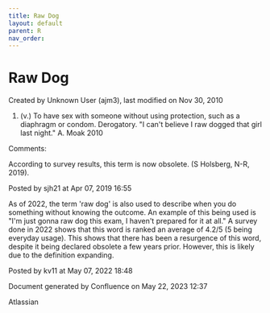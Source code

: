 ```yaml
---
title: Raw Dog
layout: default
parent: R
nav_order:
---
```


# Raw Dog

Created by  Unknown User (ajm3), last modified on Nov 30, 2010

1. (v.) To have sex with someone without using protection, such as a diaphragm or condom. Derogatory. &quot;I can't believe I raw dogged that girl last night.&quot; A. Moak 2010

Comments:

According to survey results, this term is now obsolete. (S Holsberg, N-R, 2019).

Posted by sjh21 at Apr 07, 2019 16:55

As of 2022, the term 'raw dog' is also used to describe when you do something without knowing the outcome. An example of this being used is &quot;I'm just gonna raw dog this exam, I haven't prepared for it at all.&quot; A survey done in 2022 shows that this word is ranked an average of 4.2/5 (5 being everyday usage). This shows that there has been a resurgence of this word, despite it being declared obsolete a few years prior. However, this is likely due to the definition expanding.

Posted by kv11 at May 07, 2022 18:48

Document generated by Confluence on May 22, 2023 12:37

Atlassian
